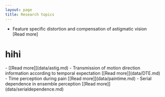 ```yaml
---
layout: page
title: Research topics
---
```


- Feature specific distortion and compensation of astigmatic vision <summary>[Read more]</summary>
# hihi

</div>
-    [[Read more]](data/astig.md)
- Transmission of motion direction information according to temporal expectation [[Read more]](data/DTE.md)
- Time perception during pain [[Read more]](data/paintime.md)
- Serial dependence in ensemble perception [[Read more]](data/serialdependence.md)
